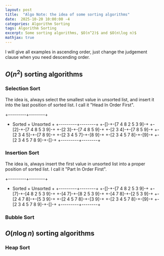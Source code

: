 ```yaml
---
layout: post
title:  "Algo Note: the idea of some sorting algorithms"
date:  2025-10-20 10:00:00 -4
categories: Algorithm Sorting
tags: Algorithm Sorting
excerpt: Some sorting algorithms, $O(n^2)$ and $O(n\log n)$
mathjax: true
---
```


I will give all examples in ascending order, just change the judgement clause when you need descending order.

## $O(n^2)$ sorting algorithms

### Selection Sort

The idea is, always select the smallest value in unsorted list, and insert it into the last position of sorted list. I call it "Head In Order First".

+---------+--------+
+ Sorted + Unsorted +
+---------+--------+
+-[]-+-[7 4 8 2 5 3 9]-+
+-[2]-+-[7 4 8 5 3 9]-+
+-[2 3]-+-[7 4 8 5 9]-+
+-[2 3 4]-+-[7 8 5 9]-+
+-[2 3 4 5]-+-[7 8 9]-+
+-[2 3 4 5 7]-+-[8 9]-+
+-[2 3 4 5 7 8]-+-[9]-+
+-[2 3 4 5 7 8 9]-+-[]-+
+---------+--------+




### Insertion Sort

The idea is, always insert the first value in unsorted list into a proper position of sorted list. I call it "Part In Order First".

+---------+--------+
+ Sorted + Unsorted +
+---------+--------+
+-[]-+-[7 4 8 2 5 3 9]-+
+-[7]-+-[4 8 2 5 3 9]-+
+-[4 7]-+-[8 2 5 3 9]-+
+-[4 7 8]-+-[2 5 3 9]-+
+-[2 4 7 8]-+-[5 3 9]-+
+-[2 4 5 7 8]-+-[3 9]-+
+-[2 3 4 5 7 8]-+-[9]-+
+-[2 3 4 5 7 8 9]-+-[]-+
+---------+--------+

### Bubble Sort

## $O(n\log n)$ sorting algorithms


### Heap Sort

### 
